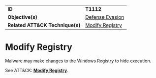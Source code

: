 |||
|---------|------------------------|
|**ID**|**T1112**|
|**Objective(s)**| [Defense Evasion](https://github.com/MAECProject/malware-behaviors/tree/master/defense-evasion)|
|**Related ATT&CK Technique(s)**|[Modify Registry](https://attack.mitre.org/techniques/T1112)|


Modify Registry
===============
Malware may make changes to the Windows Registry to hide execution. 

See ATT&CK: [**Modify Registry**](https://attack.mitre.org/techniques/T1112).